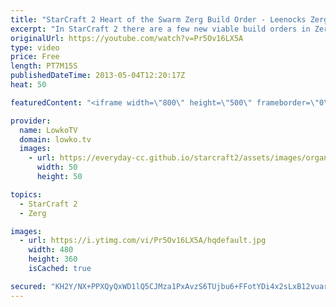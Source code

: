 ```yaml
---
title: "StarCraft 2 Heart of the Swarm Zerg Build Order - Leenocks Zergling Ultralisk Queen Strategy"
excerpt: "In StarCraft 2 there are a few new viable build orders in Zerg versus Protoss. In this episode of StarCraft 2 Heart of the Swarm study we take a look at a build order that Leenock recently executed during the Dreamhack StarCraft 2 event versus players such as NaNiwa.  Zerg Build Order 15hatch 16pool"
originalUrl: https://youtube.com/watch?v=Pr5Ov16LX5A
type: video
price: Free
length: PT7M15S
publishedDateTime: 2013-05-04T12:20:17Z
heat: 50

featuredContent: "<iframe width=\"800\" height=\"500\" frameborder=\"0\" src=\"https://www.youtube.com/embed/Pr5Ov16LX5A\" allow=\"accelerometer; autoplay; encrypted-media; gyroscope; picture-in-picture\" allowfullscreen></iframe>"

provider:
  name: LowkoTV
  domain: lowko.tv
  images:
    - url: https://everyday-cc.github.io/starcraft2/assets/images/organizations/lowko.tv-50x50.jpg
      width: 50
      height: 50

topics:
  - StarCraft 2
  - Zerg

images:
  - url: https://i.ytimg.com/vi/Pr5Ov16LX5A/hqdefault.jpg
    width: 480
    height: 360
    isCached: true

secured: "KH2Y/NX+PPXQyQxWD1lQ5CJMza1PxAvzS6TUjbu6+FFotYDi4x2sLxB12vuarbZngWgB1Gvl+GUkqjkByOvnvwp+oGmFmkHu37TZa49hopjV8C07+2T3nNSYr7ANOIDV8U+c98z7vv8vX71auoHEHFNbohY+omGEQB4MhJQxUoskAg2zctmFreRlXxu5IkxBagQAGFJWhpEYW0lYHOGSl1xYsyo+XPx0sfDcE0kwoJgwTAYylytZV/XqHDK67IxXgS88ce6vMwx2hXzNJKSKf0Vissnltlenduz0U67b119TP6pnxhzYlI25Kj4rAUhMYATTK+iha8JW4zKkKIW9HLvxtAxGC2xRrLbJZruBwbYMTYuLknb/mBxMzZEopcbWAGVSbGRyeKYT84ALdfAu99raxYYLXPg16qLUE2pNu5g=;gfIDvke+IJFPO15awSq6og=="
---
```


